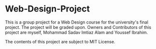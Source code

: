 # Web-Design-Project

This is a group project for a Web Design course for the university's final project. The project will be graded upon.
Owners and Contributors of this project are myself, Mohammad Sadav Imtiaz Alam and Youssef Ibrahim. 

The contents of this project are subject to MIT License. 
